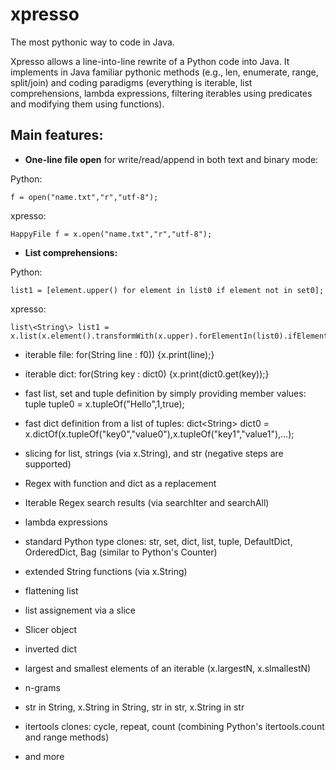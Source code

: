 # xpresso
The most pythonic way to code in Java.

Xpresso allows a line-into-line rewrite of a Python code into Java. It implements in Java familiar pythonic methods (e.g., len, enumerate, range, split/join) and coding paradigms (everything is iterable, list comprehensions, lambda expressions, filtering iterables using predicates and modifying them using functions).

## Main features:

 * **One-line file open** for write/read/append in both text and binary mode:
 
Python:

 ```
 f = open("name.txt","r","utf-8");
 ```

xpresso:

 ```
 HappyFile f = x.open("name.txt","r","utf-8");
 ```
 
 * **List comprehensions:**

Python:

```
list1 = [element.upper() for element in list0 if element not in set0];
```

xpresso:

```
list\<String\> list1 = x.list(x.element().transformWith(x.upper).forElementIn(list0).ifElementNot(x.in(set0)));
```
 
 * iterable file: for(String line : f0)) {x.print(line);}
 
 * iterable dict: for(String key : dict0) {x.print(dict0.get(key));}

 * fast list, set and tuple definition by simply providing member values: tuple tuple0 = x.tupleOf("Hello",1,true);

 * fast dict definition from a list of tuples: dict\<String\> dict0 = x.dictOf(x.tupleOf("key0","value0"),x.tupleOf("key1","value1"),...);

 * slicing for list, strings (via x.String), and str (negative steps are supported)
 
 * Regex with function and dict as a replacement
 
 * Iterable Regex search results (via searchIter and searchAll)
  
 * lambda expressions
 
 * standard Python type clones: str, set, dict, list, tuple, DefaultDict, OrderedDict, Bag (similar to Python's Counter)
  
 * extended String functions (via x.String)
 
 * flattening list
 
 * list assignement via a slice
 
 * Slicer object
 
 * inverted dict
 
 * largest and smallest elements of an iterable (x.largestN, x.slmallestN)
 
 * n-grams
 
 * str in String, x.String in String, str in str, x.String in str
 
 * itertools clones: cycle, repeat, count (combining Python's itertools.count and range methods)
 
 * and more
